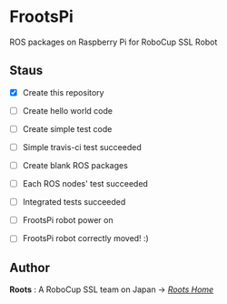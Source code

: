 # FrootsPi
ROS packages on Raspberry Pi for RoboCup SSL Robot

## Staus
- [x] Create this repository
- [ ] Create hello world code
- [ ] Create simple test code
- [ ] Simple travis-ci test succeeded
- [ ] Create blank ROS packages
- [ ] Each ROS nodes' test succeeded
- [ ] Integrated tests succeeded
- [ ] FrootsPi robot power on
- [ ] FrootsPi robot correctly moved! :)


## Author

**Roots** : A RoboCup SSL team on Japan -> [*Roots Home*](https://github.com/SSL-Roots/Roots_home/wiki)
